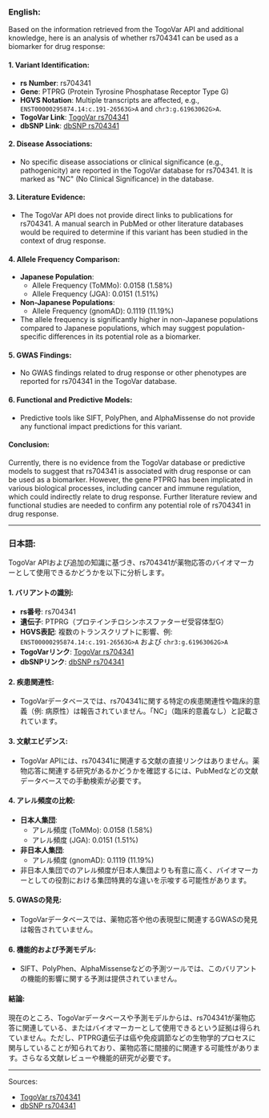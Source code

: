 ### English:
Based on the information retrieved from the TogoVar API and additional knowledge, here is an analysis of whether rs704341 can be used as a biomarker for drug response:

#### 1. **Variant Identification**:
   - **rs Number**: rs704341
   - **Gene**: PTPRG (Protein Tyrosine Phosphatase Receptor Type G)
   - **HGVS Notation**: Multiple transcripts are affected, e.g., `ENST00000295874.14:c.191-26563G>A` and `chr3:g.61963062G>A`.
   - **TogoVar Link**: [TogoVar rs704341](https://togovar.org/variant/tgv12747289)
   - **dbSNP Link**: [dbSNP rs704341](https://identifiers.org/dbsnp/rs704341)

#### 2. **Disease Associations**:
   - No specific disease associations or clinical significance (e.g., pathogenicity) are reported in the TogoVar database for rs704341. It is marked as "NC" (No Clinical Significance) in the database.

#### 3. **Literature Evidence**:
   - The TogoVar API does not provide direct links to publications for rs704341. A manual search in PubMed or other literature databases would be required to determine if this variant has been studied in the context of drug response.

#### 4. **Allele Frequency Comparison**:
   - **Japanese Population**:
     - Allele Frequency (ToMMo): 0.0158 (1.58%)
     - Allele Frequency (JGA): 0.0151 (1.51%)
   - **Non-Japanese Populations**:
     - Allele Frequency (gnomAD): 0.1119 (11.19%)
   - The allele frequency is significantly higher in non-Japanese populations compared to Japanese populations, which may suggest population-specific differences in its potential role as a biomarker.

#### 5. **GWAS Findings**:
   - No GWAS findings related to drug response or other phenotypes are reported for rs704341 in the TogoVar database.

#### 6. **Functional and Predictive Models**:
   - Predictive tools like SIFT, PolyPhen, and AlphaMissense do not provide any functional impact predictions for this variant.

#### **Conclusion**:
Currently, there is no evidence from the TogoVar database or predictive models to suggest that rs704341 is associated with drug response or can be used as a biomarker. However, the gene PTPRG has been implicated in various biological processes, including cancer and immune regulation, which could indirectly relate to drug response. Further literature review and functional studies are needed to confirm any potential role of rs704341 in drug response.

---

### 日本語:
TogoVar APIおよび追加の知識に基づき、rs704341が薬物応答のバイオマーカーとして使用できるかどうかを以下に分析します。

#### 1. **バリアントの識別**:
   - **rs番号**: rs704341
   - **遺伝子**: PTPRG（プロテインチロシンホスファターゼ受容体型G）
   - **HGVS表記**: 複数のトランスクリプトに影響、例: `ENST00000295874.14:c.191-26563G>A` および `chr3:g.61963062G>A`
   - **TogoVarリンク**: [TogoVar rs704341](https://togovar.org/variant/tgv12747289)
   - **dbSNPリンク**: [dbSNP rs704341](https://identifiers.org/dbsnp/rs704341)

#### 2. **疾患関連性**:
   - TogoVarデータベースでは、rs704341に関する特定の疾患関連性や臨床的意義（例: 病原性）は報告されていません。「NC」（臨床的意義なし）と記載されています。

#### 3. **文献エビデンス**:
   - TogoVar APIには、rs704341に関連する文献の直接リンクはありません。薬物応答に関連する研究があるかどうかを確認するには、PubMedなどの文献データベースでの手動検索が必要です。

#### 4. **アレル頻度の比較**:
   - **日本人集団**:
     - アレル頻度 (ToMMo): 0.0158 (1.58%)
     - アレル頻度 (JGA): 0.0151 (1.51%)
   - **非日本人集団**:
     - アレル頻度 (gnomAD): 0.1119 (11.19%)
   - 非日本人集団でのアレル頻度が日本人集団よりも有意に高く、バイオマーカーとしての役割における集団特異的な違いを示唆する可能性があります。

#### 5. **GWASの発見**:
   - TogoVarデータベースでは、薬物応答や他の表現型に関連するGWASの発見は報告されていません。

#### 6. **機能的および予測モデル**:
   - SIFT、PolyPhen、AlphaMissenseなどの予測ツールでは、このバリアントの機能的影響に関する予測は提供されていません。

#### **結論**:
現在のところ、TogoVarデータベースや予測モデルからは、rs704341が薬物応答に関連している、またはバイオマーカーとして使用できるという証拠は得られていません。ただし、PTPRG遺伝子は癌や免疫調節などの生物学的プロセスに関与していることが知られており、薬物応答に間接的に関連する可能性があります。さらなる文献レビューや機能的研究が必要です。

--- 
Sources:
- [TogoVar rs704341](https://togovar.org/variant/tgv12747289)
- [dbSNP rs704341](https://identifiers.org/dbsnp/rs704341)